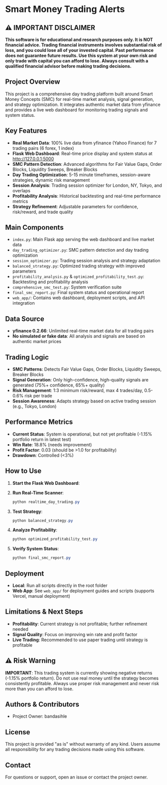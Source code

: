 # Smart Money Trading Alerts

## ⚠️ IMPORTANT DISCLAIMER
**This software is for educational and research purposes only. It is NOT financial advice. Trading financial instruments involves substantial risk of loss, and you could lose all of your invested capital. Past performance does not guarantee future results. Use this system at your own risk and only trade with capital you can afford to lose. Always consult with a qualified financial advisor before making trading decisions.**

## Project Overview
This project is a comprehensive day trading platform built around Smart Money Concepts (SMC) for real-time market analysis, signal generation, and strategy optimization. It integrates authentic market data from yfinance and provides a live web dashboard for monitoring trading signals and system status.

## Key Features
- **Real Market Data**: 100% live data from yfinance (Yahoo Finance) for 7 trading pairs (6 forex, 1 index)
- **Flask Web Dashboard**: Real-time price display and system status at http://127.0.0.1:5000
- **SMC Pattern Detection**: Advanced algorithms for Fair Value Gaps, Order Blocks, Liquidity Sweeps, Breaker Blocks
- **Day Trading Optimization**: 5-15 minute timeframes, session-aware strategies, dynamic risk management
- **Session Analysis**: Trading session optimizer for London, NY, Tokyo, and overlaps
- **Profitability Analysis**: Historical backtesting and real-time performance metrics
- **Strategy Refinement**: Adjustable parameters for confidence, risk/reward, and trade quality

## Main Components
- `index.py`: Main Flask app serving the web dashboard and live market data
- `day_trading_optimizer.py`: SMC pattern detection and day trading optimization
- `session_optimizer.py`: Trading session analysis and strategy adaptation
- `balanced_strategy.py`: Optimized trading strategy with improved parameters
- `profitability_analysis.py` & `optimized_profitability_test.py`: Backtesting and profitability analysis
- `comprehensive_smc_test.py`: System verification suite
- `final_smc_report.py`: Final system status and operational report
- `web_app/`: Contains web dashboard, deployment scripts, and API integration

## Data Source
- **yfinance 0.2.66**: Unlimited real-time market data for all trading pairs
- **No simulated or fake data**: All analysis and signals are based on authentic market prices

## Trading Logic
- **SMC Patterns**: Detects Fair Value Gaps, Order Blocks, Liquidity Sweeps, Breaker Blocks
- **Signal Generation**: Only high-confidence, high-quality signals are generated (75%+ confidence, 65%+ quality)
- **Risk Management**: 1:3 minimum risk/reward, max 4 trades/day, 0.5-0.6% risk per trade
- **Session Awareness**: Adapts strategy based on active trading session (e.g., Tokyo, London)

## Performance Metrics
- **Current Status**: System is operational, but not yet profitable (-1.15% portfolio return in latest test)
- **Win Rate**: 18.8% (needs improvement)
- **Profit Factor**: 0.03 (should be >1.0 for profitability)
- **Drawdown**: Controlled (<3%)

## How to Use
1. **Start the Flask Web Dashboard**:

2. **Run Real-Time Scanner**:
   ```powershell
   python realtime_day_trading.py
   ```

3. **Test Strategy**:
   ```powershell
   python balanced_strategy.py
   ```

4. **Analyze Profitability**:
   ```powershell
   python optimized_profitability_test.py
   ```

5. **Verify System Status**:
   ```powershell
   python final_smc_report.py
   ```

## Deployment
- **Local**: Run all scripts directly in the root folder
- **Web App**: See `web_app/` for deployment guides and scripts (supports Vercel, manual deployment)

## Limitations & Next Steps
- **Profitability**: Current strategy is not profitable; further refinement needed
- **Signal Quality**: Focus on improving win rate and profit factor
- **Live Trading**: Recommended to use paper trading until strategy is profitable

## ⚠️ Risk Warning
**IMPORTANT**: This trading system is currently showing negative returns (-1.15% portfolio return). Do not use real money until the strategy becomes consistently profitable. Always use proper risk management and never risk more than you can afford to lose.

## Authors & Contributors
- Project Owner: bandasihle

## License
This project is provided "as is" without warranty of any kind. Users assume all responsibility for any trading decisions made using this software.

## Contact
For questions or support, open an issue or contact the project owner.
